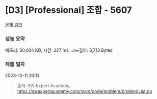 # [D3] [Professional] 조합 - 5607 

[문제 링크](https://swexpertacademy.com/main/code/problem/problemDetail.do?contestProbId=AWXGKdbqczEDFAUo) 

### 성능 요약

메모리: 30,004 KB, 시간: 227 ms, 코드길이: 3,713 Bytes

### 제출 일자

2023-10-11 20:11



> 출처: SW Expert Academy, https://swexpertacademy.com/main/code/problem/problemList.do